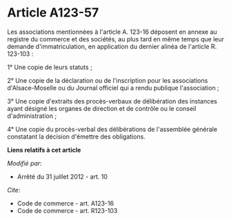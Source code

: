 # Article A123-57

Les associations mentionnées à l'article A. 123-16 déposent en annexe au registre du commerce et des sociétés, au plus tard
en même temps que leur demande d'immatriculation, en application du dernier alinéa de l'article R. 123-103 : 

1° Une copie  de leurs statuts ; 

2° Une copie  de la déclaration ou de l'inscription pour les associations d'Alsace-Moselle ou du Journal officiel qui a rendu
publique l'association ; 

3° Une copie  d'extraits des procès-verbaux de délibération des instances ayant désigné les organes de direction et de
contrôle ou le conseil d'administration ; 

4° Une copie  du procès-verbal des délibérations de l'assemblée générale constatant la décision d'émettre des obligations.

**Liens relatifs à cet article**

_Modifié par_:

  - Arrêté du 31 juillet 2012 - art. 10

_Cite_:

  - Code de commerce - art. A123-16
  - Code de commerce - art. R123-103
